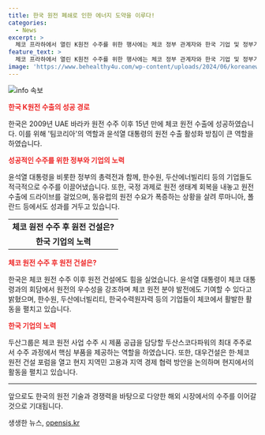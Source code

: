 ```yaml
---
title: 한국 원전 폐쇄로 인한 에너지 도약을 이루다!
categories:
  - News
excerpt: >
  체코 프라하에서 열린 K원전 수주를 위한 행사에는 체코 정부 관계자와 한국 기업 및 정부가 총력전을 펼쳤다. 두산그룹은 K원전의 강점을 알리기 위해 노력하며, 윤석열 대통령의 지원 아래 한국형 원전의 세계 수출에 성공하였다. 이러한 성과는 한국 정부와 기업의 노력 뿐 아니라 팀코리아의 역할도 크다. 과거에는 탈원전을 선언하며 원전 수출이 어려웠지만, 현 정부는 원전 수출을 국정 과제로 삼고 수주전에 총력을 기울이며 걸음을 내디디고 있다. 인명이 없고 수출이 느린 양국의 관계를 개선하는데 도움이 되었으며, 이러한 수출은 체코 뿐만 아니라 동유럽에서도 성과를 거두고 있다.
feature_text: >
  체코 프라하에서 열린 K원전 수주를 위한 행사에는 체코 정부 관계자와 한국 기업 및 정부가 총력전을 펼쳤다. 두산그룹은 K원전의 강점을 알리기 위해 노력하며, 윤석열 대통령의 지원 아래 한국형 원전의 세계 수출에 성공하였다. 이러한 성과는 한국 정부와 기업의 노력 뿐 아니라 팀코리아의 역할도 크다. 과거에는 탈원전을 선언하며 원전 수출이 어려웠지만, 현 정부는 원전 수출을 국정 과제로 삼고 수주전에 총력을 기울이며 걸음을 내디디고 있다. 인명이 없고 수출이 느린 양국의 관계를 개선하는데 도움이 되었으며, 이러한 수출은 체코 뿐만 아니라 동유럽에서도 성과를 거두고 있다.
image: 'https://www.behealthy4u.com/wp-content/uploads/2024/06/koreanews.jpg'
---
```


<p><img src="https://www.behealthy4u.com/wp-content/uploads/2024/06/koreanews.jpg" alt="info 속보" /></p>

<p><b><span style="color: #ee2323;">한국 K원전 수출의 성공 경로</span></b></p>

<p data-ke-size="size16">한국은 2009년 UAE 바라카 원전 수주 이후 15년 만에 체코 원전 수출에 성공하였습니다. 이를 위해 '팀코리아'의 역할과 윤석열 대통령의 원전 수출 활성화 방침이 큰 역할을 하였습니다.</p>

<p><b><span style="color: #ee2323;">성공적인 수주를 위한 정부와 기업의 노력</span></b></p>

<p data-ke-size="size16">윤석열 대통령을 비롯한 정부의 총력전과 함께, 한수원, 두산에너빌리티 등의 기업들도 적극적으로 수주를 이끌어냈습니다. 또한, 국정 과제로 원전 생태계 회복을 내놓고 원전 수출에 드라이브를 걸었으며, 동유럽의 원전 수요가 폭증하는 상황을 살려 루마니아, 폴란드 등에서도 성과를 거두고 있습니다.</p>

<table>
  <tr>
    <td style="text-align: center; height: 17px;"><b>체코 원전 수주 후 원전 건설은?</b></td>
  </tr>
  <tr>
    <td style="text-align: center; height: 17px;"><b>한국 기업의 노력</b></td>
  </tr>
</table>

<p><b><span style="color: #ee2323;">체코 원전 수주 후 원전 건설은?</span></b></p>

<p data-ke-size="size16">한국은 체코 원전 수주 이후 원전 건설에도 힘을 실었습니다. 윤석열 대통령이 체코 대통령과의 회담에서 원전의 우수성을 강조하며 체코 원전 분야 발전에도 기여할 수 있다고 밝혔으며, 한수원, 두산에너빌리티, 한국수력원자력 등의 기업들이 체코에서 활발한 활동을 펼치고 있습니다.</p>

<p><b><span style="color: #ee2323;">한국 기업의 노력</span></b></p>

<p data-ke-size="size16">두산그룹은 체코 원전 사업 수주 시 제품 공급을 담당할 두산스코다파워의 최대 주주로서 수주 과정에서 핵심 부품을 제공하는 역할을 하였습니다. 또한, 대우건설은 한·체코 원전 건설 포럼을 열고 현지 지역민 고용과 지역 경제 협력 방안을 논의하며 현지에서의 활동을 펼치고 있습니다.</p>

<hr>

<p data-ke-size="size16">앞으로도 한국의 원전 기술과 경쟁력을 바탕으로 다양한 해외 시장에서의 수주를 이어갈 것으로 기대됩니다. </p>
생생한 뉴스, <a href="https://opensis.kr" rel="dofollow">opensis.kr</a>



